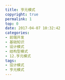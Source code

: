 ```yaml
---
title: 亨元模式
copyright: true
permalink: 1
top: 0
date: 2017-04-07 10:32:42
categories:
- 前端开发
- 基础知识
- 设计模式
- 结构型模式
- 12.亨元模式
tags:
- 设计模式
- 亨元模式
---
```

